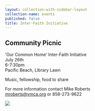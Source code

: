 ```yaml
---
layout: collection-with-sidebar-layout
collection-name: events
published: false
title: Inter-Faith Initiative
---
```

## Community Picnic

'Our Common Home' Inter-Faith Initiative  
July 26th  
6-7:30pm  
Pacific Beach, Library Lawn  

Music, fellowship, food to share

For more information contact Mike Roberts  
mroberts@ymca.org or 858-273-9622

![]({{site.baseurl}}/)